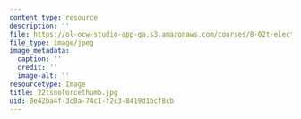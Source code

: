 ```yaml
---
content_type: resource
description: ''
file: https://ol-ocw-studio-app-qa.s3.amazonaws.com/courses/8-02t-electricity-and-magnetism-spring-2005/0e42ba4f3c0a74c1f2c38419d1bcf8cb_22tsnoforcethumb.jpg
file_type: image/jpeg
image_metadata:
  caption: ''
  credit: ''
  image-alt: ''
resourcetype: Image
title: 22tsnoforcethumb.jpg
uid: 0e42ba4f-3c0a-74c1-f2c3-8419d1bcf8cb
---
```

